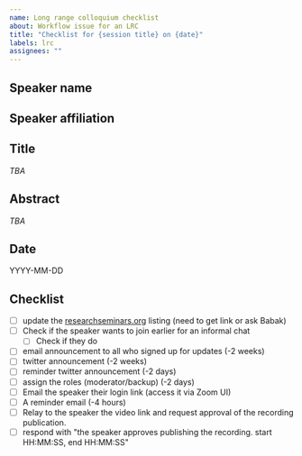 ```yaml
---
name: Long range colloquium checklist
about: Workflow issue for an LRC
title: "Checklist for {session title} on {date}"
labels: lrc
assignees: ""
---
```


## Speaker name

## Speaker affiliation

## Title

*TBA*

## Abstract

*TBA*

## Date

YYYY-MM-DD

## Checklist

- [ ] update the [researchseminars.org](https://researchseminars.org/seminar/VSFLRC) listing (need to get link or ask Babak)
- [ ] Check if the speaker wants to join earlier for an informal chat
  - [ ] Check if they do
- [ ] email announcement to all who signed up for updates (-2 weeks)
- [ ] twitter announcement (-2 weeks)
- [ ] reminder twitter announcement (-2 days)
- [ ] assign the roles (moderator/backup) (-2 days)
- [ ] Email the speaker their login link (access it via Zoom UI)
- [ ] A reminder email (-4 hours)
- [ ] Relay to the speaker the video link and request approval of the recording publication.
- [ ] respond with "the speaker approves publishing the recording. start HH:MM:SS, end HH:MM:SS"

